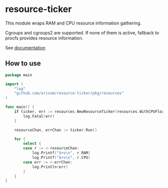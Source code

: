 # resource-ticker

This module wraps RAM and CPU resource information gathering.

Cgroups and cgroups2 are supported. If none of them is active, fallback to procfs provides resource information.

See [documentation](https://pkg.go.dev/github.com/arivum/resource-ticker/pkg/resources)

## How to use

```go
package main

import (
    "log"
    "github.com/arivum/resource-ticker/pkg/resources"
)

func main() {
    if ticker, err := resources.NewResourceTicker(resources.WithCPUFloatingAvg(1)); err != nil {
        log.Fatal(err)
    }

    resourceChan, errChan := ticker.Run()

    for {
		select {
		case r := <-resourceChan:
			log.Printf("$+v\n", r.RAM)
			log.Printf("$+v\n", r.CPU)
		case err := <-errChan:
			log.Println(err)
		}
	}
}
```
